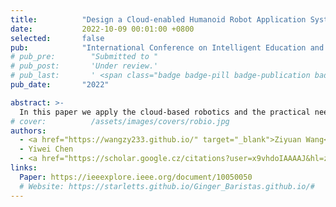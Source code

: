 ```yaml
---
title:          "Design a Cloud-enabled Humanoid Robot Application System to Assess the ABA Learning for Autistic Children"
date:           2022-10-09 00:01:00 +0800
selected:       false
pub:            "International Conference on Intelligent Education and Intelligent Research (IEIR)"
# pub_pre:        "Submitted to "
# pub_post:       'Under review.'
# pub_last:       ' <span class="badge badge-pill badge-publication badge-success">Spotlight</span>'
pub_date:       "2022"

abstract: >-
  In this paper we apply the cloud-based robotics and the practical needs of the Applied- Behaviour-Analysis (ABA) learning for autistic children, and design an a cloud-enabled humanoid robot application system, in order to reduce the teacher’s workload. 
# cover:          /assets/images/covers/robio.jpg
authors:
  - <a href="https://wangzy233.github.io/" target="_blank">Ziyuan Wang</a>
  - Yiwei Chen
  - <a href="https://scholar.google.cz/citations?user=x9vhdoIAAAAJ&hl=zh-CN&oi=ao" target="_blank">Xiaojun Hei</a>#
links:
  Paper: https://ieeexplore.ieee.org/document/10050050
  # Website: https://starletts.github.io/Ginger_Baristas.github.io/#
---
```

